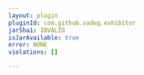 ```yaml
---
layout: plugin
pluginId: com.github.vadeg.exhibitor
jarSha1: INVALID
isJarAvailable: true
error: NONE
violations: []

---
```

